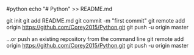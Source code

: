#python
echo "# Python" >> README.md

git init
git add README.md
git commit -m "first commit"
git remote add origin https://github.com/Corey2015/Python.git
git push -u origin master

…or push an existing repository from the command line
git remote add origin https://github.com/Corey2015/Python.git
git push -u origin master

